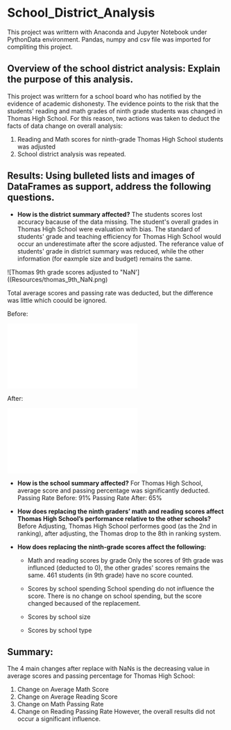 # School_District_Analysis
This project was writtern with Anaconda and Jupyter Notebook under PythonData environment.  Pandas, numpy and csv file was imported for compliting this project.


## Overview of the school district analysis: Explain the purpose of this analysis.
This project was writtern for a school board who has notified by the evidence of academic dishonesty.  The evidence points to the risk that the students' reading and math grades of ninth grade students was changed in Thomas High School.  For this reason, two actions was taken to deduct the facts of data change on overall analysis:
  1. Reading and Math scores for ninth-grade Thomas High School students was adjusted
  2. School district analysis was repeated.


## Results: Using bulleted lists and images of DataFrames as support, address the following questions.

- **How is the district summary affected?**
The students scores lost accuracy bacause of the data missing.  The student's overall grades in Thomas High School were evaluation with bias. The standard of students' grade and teaching efficiency for Thomas High School would occur an underestimate after the score adjusted. The referance value of students' grade in district summary was reduced, while the other information (for eaxmple size and budget) remains the same.

![Thomas 9th grade scores adjusted to "NaN']((Resources/thomas_9th_NaN.png)

Total average scores and passing rate was deducted, but the difference was little which coould be ignored.

Before:

![1](Resources/1.pgn)

After:

![1_NaN](Resources/1_NaN.pgn)


- **How is the school summary affected?**
For Thomas High School, average score and passing percentage was significantly deducted.
Passing Rate Before: 91%
Passing Rate After: 65%

- **How does replacing the ninth graders’ math and reading scores affect Thomas High School’s performance relative to the other schools?**
Before Adjusting, Thomas High School performes good (as the 2nd in ranking), after adjusting, the Thomas drop to the 8th in ranking system.

- **How does replacing the ninth-grade scores affect the following:**

  * Math and reading scores by grade
  Only the scores of 9th grade was influnced (deducted to 0), the other grades' scores remains the same. 461 students (in 9th grade) have no score counted.
  
  * Scores by school spending
  School spending do not influence the score. There is no change on school spending, but the score changed becaused of the replacement.
  
  * Scores by school size
  * Scores by school type

## Summary: 
The 4 main changes after replace with NaNs is the decreasing value in average scores and passing percentage for Thomas High School:
  1. Change on Average Math Score
  2. Change on Average Reading Score
  3. Change on Math Passing Rate
  4. Change on Reading Passing Rate
However, the overall results did not occur a significant influence.
